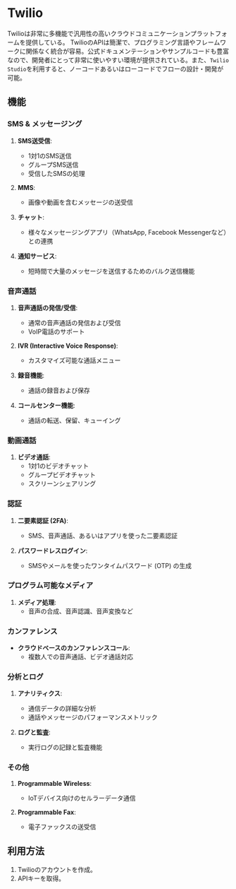# Twilio

Twilioは非常に多機能で汎用性の高いクラウドコミュニケーションプラットフォームを提供している。
TwilioのAPIは簡潔で、プログラミング言語やフレームワークに関係なく統合が容易。公式ドキュメンテーションやサンプルコードも豊富なので、開発者にとって非常に使いやすい環境が提供されている。また、`Twilio Studio`を利用すると、ノーコードあるいはローコードでフローの設計・開発が可能。


## 機能

### SMS & メッセージング
1. **SMS送受信**:
   - 1対1のSMS送信
   - グループSMS送信
   - 受信したSMSの処理

2. **MMS**:
   - 画像や動画を含むメッセージの送受信

3. **チャット**:
   - 様々なメッセージングアプリ（WhatsApp, Facebook Messengerなど）との連携

4. **通知サービス**:
   - 短時間で大量のメッセージを送信するためのバルク送信機能

### 音声通話
1. **音声通話の発信/受信**:
   - 通常の音声通話の発信および受信
   - VoIP電話のサポート

2. **IVR (Interactive Voice Response)**:
   - カスタマイズ可能な通話メニュー

3. **録音機能**:
   - 通話の録音および保存

4. **コールセンター機能**:
   - 通話の転送、保留、キューイング

### 動画通話
1. **ビデオ通話**:
   - 1対1のビデオチャット
   - グループビデオチャット
   - スクリーンシェアリング

### 認証
1. **二要素認証 (2FA)**:
   - SMS、音声通話、あるいはアプリを使った二要素認証

2. **パスワードレスログイン**:
   - SMSやメールを使ったワンタイムパスワード (OTP) の生成

### プログラム可能なメディア
1. **メディア処理**:
   - 音声の合成、音声認識、音声変換など

### カンファレンス
- **クラウドベースのカンファレンスコール**:
  - 複数人での音声通話、ビデオ通話対応

### 分析とログ
1. **アナリティクス**:
   - 通信データの詳細な分析
   - 通話やメッセージのパフォーマンスメトリック

2. **ログと監査**:
   - 実行ログの記録と監査機能

### その他
1. **Programmable Wireless**:
   - IoTデバイス向けのセルラーデータ通信

2. **Programmable Fax**:
   - 電子ファックスの送受信


## 利用方法

1. Twilioのアカウントを作成。
2. APIキーを取得。


